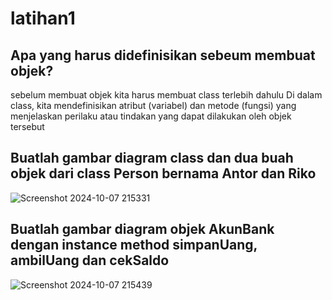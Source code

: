 # latihan1

## Apa yang harus didefinisikan sebeum membuat objek?
<p>sebelum membuat objek kita harus membuat class terlebih dahulu 
Di dalam class, kita mendefinisikan atribut (variabel) dan metode (fungsi) yang menjelaskan perilaku atau tindakan yang dapat dilakukan oleh objek tersebut</p>

## Buatlah gambar diagram class dan dua buah objek dari class Person bernama Antor dan Riko

![Screenshot 2024-10-07 215331](https://github.com/user-attachments/assets/6fe14aae-2fa4-4c6b-ba31-688143043ee3)

## Buatlah gambar diagram objek AkunBank dengan instance method simpanUang, ambilUang dan cekSaldo
![Screenshot 2024-10-07 215439](https://github.com/user-attachments/assets/608bb855-13d3-4dfb-8b2d-51d574829f7d)
